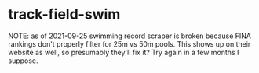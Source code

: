 # track-field-swim
NOTE: as of 2021-09-25 swimming record scraper is broken because FINA rankings don't properly filter for 25m vs 50m pools. This shows up on their website as well, so presumably they'll fix it? Try again in a few months I suppose.